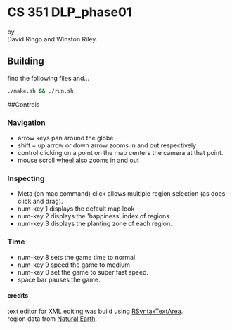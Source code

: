 # CS 351 DLP_phase01
by  
David Ringo and Winston Riley.

## Building
find the following files and...

~~~bash
./make.sh && ./run.sh
~~~


##Controls
### Navigation
* arrow keys pan around the globe
* shift + up arrow or down arrow zooms in and out respectively
* control clicking on a point on the map centers the camera at that point.
* mouse scroll wheel also zooms in and out


### Inspecting
* Meta (on mac command) click allows multiple region selection (as does click and drag).
* num-key 1 displays the default map look
* num-key 2 displays the 'happiness' index of regions
* num-key 3 displays the planting zone of each region.

### Time

* num-key 8 sets the game time to normal
* num-key 9 speed the game to medium
* num-key 0 set the game to super fast speed.
* space bar pauses the game.

#### credits
text editor for XML editing was build using [RSyntaxTextArea](https://github.com/bobbylight).  
region data from [Natural Earth](http://www.naturalearthdata.com).